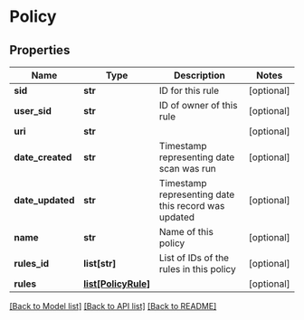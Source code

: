 # Policy

## Properties
Name | Type | Description | Notes
------------ | ------------- | ------------- | -------------
**sid** | **str** | ID for this rule | [optional] 
**user_sid** | **str** | ID of owner of this rule | [optional] 
**uri** | **str** |  | [optional] 
**date_created** | **str** | Timestamp representing date scan was run | [optional] 
**date_updated** | **str** | Timestamp representing date this record was updated | [optional] 
**name** | **str** | Name of this policy | [optional] 
**rules_id** | **list[str]** | List of IDs of the rules in this policy | [optional] 
**rules** | [**list[PolicyRule]**](PolicyRule.md) |  | [optional] 

[[Back to Model list]](../README.md#documentation-for-models) [[Back to API list]](../README.md#documentation-for-api-endpoints) [[Back to README]](../README.md)


